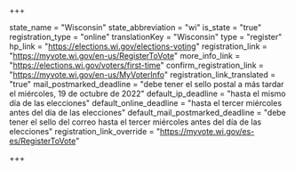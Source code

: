 +++

state_name = "Wisconsin"
state_abbreviation = "wi"
is_state = "true"
registration_type = "online"
translationKey = "Wisconsin"
type = "register"
hp_link = "https://elections.wi.gov/elections-voting"
registration_link = "https://myvote.wi.gov/en-us/RegisterToVote"
more_info_link = "https://elections.wi.gov/voters/first-time"
confirm_registration_link = "https://myvote.wi.gov/en-us/MyVoterInfo"
registration_link_translated = "true"
mail_postmarked_deadline = "debe tener el sello postal a más tardar el miércoles, 19 de octubre de 2022"
default_ip_deadline = "hasta el mismo día de las elecciones"
default_online_deadline = "hasta el tercer miércoles antes del día de las elecciones"
default_mail_postmarked_deadline = "debe tener el sello del correo hasta el tercer miércoles antes del día de las elecciones"
registration_link_override = "https://myvote.wi.gov/es-es/RegisterToVote"

+++